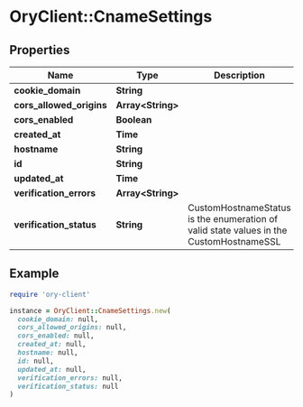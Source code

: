 # OryClient::CnameSettings

## Properties

| Name | Type | Description | Notes |
| ---- | ---- | ----------- | ----- |
| **cookie_domain** | **String** |  | [optional] |
| **cors_allowed_origins** | **Array&lt;String&gt;** |  | [optional] |
| **cors_enabled** | **Boolean** |  | [optional] |
| **created_at** | **Time** |  | [optional] |
| **hostname** | **String** |  | [optional] |
| **id** | **String** |  | [optional] |
| **updated_at** | **Time** |  | [optional] |
| **verification_errors** | **Array&lt;String&gt;** |  | [optional] |
| **verification_status** | **String** | CustomHostnameStatus is the enumeration of valid state values in the CustomHostnameSSL | [optional] |

## Example

```ruby
require 'ory-client'

instance = OryClient::CnameSettings.new(
  cookie_domain: null,
  cors_allowed_origins: null,
  cors_enabled: null,
  created_at: null,
  hostname: null,
  id: null,
  updated_at: null,
  verification_errors: null,
  verification_status: null
)
```

